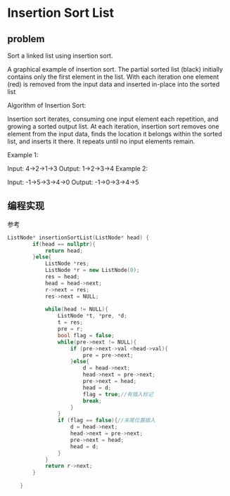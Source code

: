 # Insertion Sort List
## problem
Sort a linked list using insertion sort.


A graphical example of insertion sort. The partial sorted list (black) initially contains only the first element in the list.
With each iteration one element (red) is removed from the input data and inserted in-place into the sorted list
 

Algorithm of Insertion Sort:

Insertion sort iterates, consuming one input element each repetition, and growing a sorted output list.
At each iteration, insertion sort removes one element from the input data, finds the location it belongs within the sorted list, and inserts it there.
It repeats until no input elements remain.

Example 1:

Input: 4->2->1->3
Output: 1->2->3->4
Example 2:

Input: -1->5->3->4->0
Output: -1->0->3->4->5
## 编程实现
参考
```C++
ListNode* insertionSortList(ListNode* head) {
        if(head == nullptr){
            return head;
        }else{
            ListNode *res;
            ListNode *r = new ListNode(0);
            res = head;
            head = head->next;
            r->next = res;
            res->next = NULL;
            
            while(head != NULL){
                ListNode *t, *pre, *d;
                t = res;
                pre = r;
                bool flag = false;
                while(pre->next != NULL){
                    if (pre->next->val <head->val){
                        pre = pre->next;
                    }else{
                        d = head->next;
                        head->next = pre->next;
                        pre->next = head;
                        head = d;
                        flag = true;//有插入标记
                        break;
                    }
                }
                if (flag == false){//末尾位置插入
                    d = head->next;
                    head->next = pre->next;
                    pre->next = head;
                    head = d;
                }
            }
            return r->next;
        }
        
    }
```

